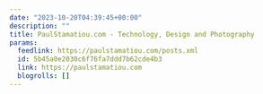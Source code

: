 ```yaml
---
date: "2023-10-20T04:39:45+00:00"
description: ""
title: PaulStamatiou.com - Technology, Design and Photography
params:
  feedlink: https://paulstamatiou.com/posts.xml
  id: 5b45a0e2030c6f76fa7ddd7b62cde4b3
  link: https://paulstamatiou.com
  blogrolls: []
---
```

